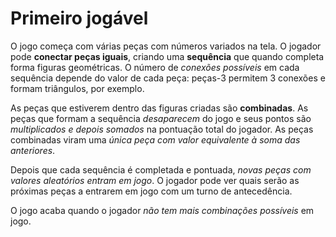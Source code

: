 # Primeiro jogável

O jogo começa com várias peças com números variados na tela. O jogador pode **conectar peças iguais**, criando uma **sequência** que quando completa forma figuras geométricas. O número de *conexões possíveis* em cada sequência depende do valor de cada peça: peças-3 permitem 3 conexões e formam triângulos, por exemplo. 

As peças que estiverem dentro das figuras criadas são **combinadas**. As peças que formam a sequência *desaparecem* do jogo e seus pontos são *multiplicados e depois somados* na pontuação total do jogador. As peças combinadas viram uma *única peça com valor equivalente à soma das anteriores*.

Depois que cada sequência é completada e pontuada, *novas peças com valores aleatórios entram em jogo*.  O jogador pode ver quais serão as próximas peças a entrarem em jogo com um turno de antecedência.

O jogo acaba quando o jogador *não tem mais combinações possíveis* em jogo.
